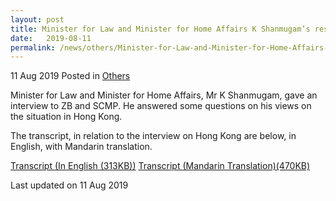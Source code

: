 ```yaml
---
layout: post
title: Minister for Law and Minister for Home Affairs K Shanmugam’s response to questions from SCMP and ZB on his views on the situation in Hong Kong
date:   2019-08-11
permalink: /news/others/Minister-for-Law-and-Minister-for-Home-Affairs-K-Shanmugam-response-to-questions-from-SCMP-and-ZB-on-his-views-on-the-situation-in-HK
---
```



11 Aug 2019 Posted in [Others](/news/others)

Minister for Law and Minister for Home Affairs, Mr K Shanmugam, gave an interview to ZB and SCMP. He answered some questions on his views on the situation in Hong Kong.

The transcript, in relation to the interview on Hong Kong are below, in English, with Mandarin translation.

[Transcript (In English (313KB))](/files/news/others/Transcript11AugEnglish.pdf)
[Transcript (Mandarin Translation)(470KB)](/files/news/others/Transcript11AugMandarin.pdf)

<p class="right-side-updated">Last updated on 11 Aug 2019</p>

